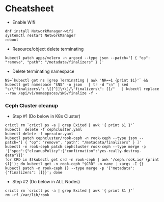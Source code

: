 # Cheatsheet

- Enable Wifi

```
dnf install NetworkManager-wifi
systemctl restart NetworkManager
reboot
```
- Resource/object delete terminating

```kubectl patch apps/velero -n argocd --type json --patch='[ { "op": "remove", "path": "/metadata/finalizers" } ]' ```

- Delete terminating namespace

```
NS=`kubectl get ns |grep Terminating | awk 'NR==1 {print $1}'` && kubectl get namespace "$NS" -o json   | tr -d "\n" | sed "s/\"finalizers\": \[[^]]\+\]/\"finalizers\": []/"   | kubectl replace --raw /api/v1/namespaces/$NS/finalize -f -
```

### Ceph Cluster cleanup

- Step #1 (Do below in K8s Cluster)

```
crictl rm `crictl ps -a | grep Exited | awk '{ print $1 }'`
kubectl  delete -f cephcluster.yaml
kubectl delete -f operator.yaml
kubectl patch cephcluster/rook-ceph -n rook-ceph --type json --patch='[ { "op": "remove", "path": "/metadata/finalizers" } ]'
kubectl -n rook-ceph patch cephcluster rook-ceph --type merge -p '{"spec":{"cleanupPolicy":{"confirmation":"yes-really-destroy-data"}}}'
for CRD in $(kubectl get crd -n rook-ceph | awk '/ceph.rook.io/ {print $1}'); do kubectl get -n rook-ceph "$CRD" -o name | xargs -I {} kubectl patch -n rook-ceph {} --type merge -p '{"metadata":{"finalizers": []}}'; done
```

- Step #2 (Do below in ALL Nodes)

```
crictl rm `crictl ps -a | grep Exited | awk '{ print $1 }'`
rm -rf /var/lib/rook
```

